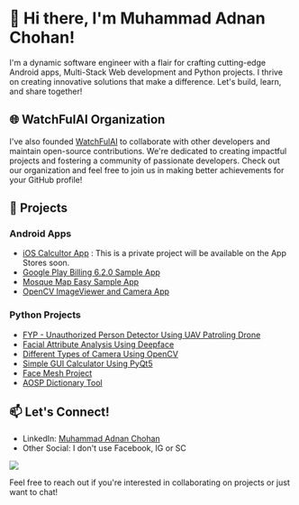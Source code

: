 # 👋 Hi there, I'm Muhammad Adnan Chohan!
I'm a dynamic software engineer with a flair for crafting cutting-edge Android apps, Multi-Stack Web development and Python projects. I thrive on creating innovative solutions that make a difference. Let's build, learn, and share together!

## 🌐 WatchFulAI Organization
I've also founded [WatchFulAI](https://github.com/WatchFulAI) to collaborate with other developers and maintain open-source contributions. We're dedicated to creating impactful projects and fostering a community of passionate developers. Check out our organization and feel free to join us in making better achievements for your GitHub profile!

## 🚀 Projects

### Android Apps
- [iOS Calcultor App](https://github.com/adnanchohan/iPhone_Calculator_Android) : This is a private project will be available on the App Stores soon.
- [Google Play Billing 6.2.0 Sample App](https://github.com/adnanchohan/Google-Play-Billing-6.2.0-Latest-2024-Sample-App)
- [Mosque Map Easy Sample App](https://github.com/adnanchohan/MosqueMapEasy)
- [OpenCV ImageViewer and Camera App](https://github.com/adnanchohan/OpenCV-ImageViewer-and-Camera-App)

<!-- ### Web Development

- [Project Name](link): Brief description of the project.
- [Project Name](link): Brief description of the project. -->

### Python Projects
- [FYP - Unauthorized Person Detector Using UAV Patroling Drone](https://drive.google.com/file/d/1RUxOz5IL9nTtEtPI1Bn-XilgrUwVFUhr/view?usp=sharing)
- [Facial Attribute Analysis Using Deepface](https://github.com/adnanchohan/Facial-Attribute-Analysis-Using-DeepFace)
- [Different Types of Camera Using OpenCV](https://github.com/adnanchohan/Different-types-of-Camera-Apps-using-OpenCV-Python)
- [Simple GUI Calculator Using PyQt5](https://github.com/adnanchohan/Simple_Calulator_PyQt5)
- [Face Mesh Project](https://github.com/adnanchohan/Face_Mesh_Project)
- [AOSP Dictionary Tool](https://github.com/adnanchohan/AOSP_DictionaryTool)

<!--## 🌱 Currently Learning
I'm always eager to expand my skills and explore new technologies. Currently, I'm diving deeper into Android Development using Kotlin and JetPack Compose + APIs using Node.js. And working on freelance multi-stack web projects
-->

## 📫 Let's Connect!
- LinkedIn: [Muhammad Adnan Chohan](https://www.linkedin.com/in/adnanchohan/)
- Other Social: I don't use Facebook, IG or SC
<!-- Twitter: [@YourTwitterHandle](link) -->

![](https://komarev.com/ghpvc/?username=adnanchohan)

Feel free to reach out if you're interested in collaborating on projects or just want to chat!

<!--## 🔧 Technologies & Tools
- **Android Development**: Kotlin, Java, Android Studio, MVVM, Google Play Console, Admob Ads, Billing & Security
- **Web Development**: HTML5, CSS3, JavaScript, Node.js
- **Python**: PyQt5, StreamLit, NumPy, Pandas, Face-Recognition, Di-lib, Deepface and many more
- **Database**: MySQL, Firebase
- **Other**: Git, GitHub, RESTful APIs -->


<!--
**adnanchohan/adnanchohan** is a ✨ _special_ ✨ repository because its `README.md` (this file) appears on your GitHub profile.

Here are some ideas to get you started:

- 🔭 I’m currently working on ...
- 🌱 I’m currently learning ...
- 👯 I’m looking to collaborate on ...
- 🤔 I’m looking for help with ...
- 💬 Ask me about ...
- 📫 How to reach me: ...
- 😄 Pronouns: ...
- ⚡ Fun fact: ...
-->

